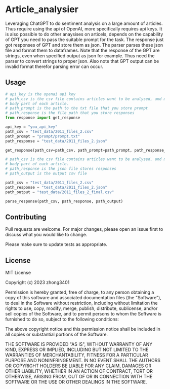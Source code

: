 # Article_analysier

Leveraging ChatGPT to do sentiment analysis on a large amount of articles. Thus require using the api of OpenAI, more specifically requires api keys. It is also possible to do other anaysises on articels, depends on the capability of GPT you need to pass the suitable prompt for the task. The response just got responses of GPT and store them as json. The parser parses these json file and format them to dataframes. Note that the response of the GPT are strings, even when specified output as json for example. Thus need the parser to convert strings to proper json. Also note that GPT output can be invalid format therefor parsing error can occur.



## Usage

```python
# api_key is the openai api key
# path_csv is the csv file contains articles want to be analysed, and must contain a column named body which is the
# body part of each article.
# path_prompt is the path to the txt file that you store prompt
# path_response is the file path that you store responses
from response import get_response

api_key = "you_api_key"
path_csv = "test_data/2011_files_2.csv"
path_prompt = "prompt/prompt.txt"
path_response = "test_data/2011_files_2.json"

get_response(path_csv=path_csv, path_prompt=path_prompt, path_response_json=path_response, api_key=api_key, verbose=True)
```

```python
# path_csv is the csv file contains articles want to be analysed, and must contain a column named body which is the
# body part of each article.
# path_response is the json file stores responses
# path_output is the output csv file

path_csv = "test_data/2011_files_2.csv"
path_response = "test_data/2011_files_2.json"
path_output = "test_data/2011_files_2_final.csv"

parse_response(path_csv, path_response, path_output)
```

## Contributing

Pull requests are welcome. For major changes, please open an issue first
to discuss what you would like to change.

Please make sure to update tests as appropriate.

## License

MIT License

Copyright (c) 2023 zhong3401

Permission is hereby granted, free of charge, to any person obtaining a copy
of this software and associated documentation files (the "Software"), to deal
in the Software without restriction, including without limitation the rights
to use, copy, modify, merge, publish, distribute, sublicense, and/or sell
copies of the Software, and to permit persons to whom the Software is
furnished to do so, subject to the following conditions:

The above copyright notice and this permission notice shall be included in all
copies or substantial portions of the Software.

THE SOFTWARE IS PROVIDED "AS IS", WITHOUT WARRANTY OF ANY KIND, EXPRESS OR
IMPLIED, INCLUDING BUT NOT LIMITED TO THE WARRANTIES OF MERCHANTABILITY,
FITNESS FOR A PARTICULAR PURPOSE AND NONINFRINGEMENT. IN NO EVENT SHALL THE
AUTHORS OR COPYRIGHT HOLDERS BE LIABLE FOR ANY CLAIM, DAMAGES OR OTHER
LIABILITY, WHETHER IN AN ACTION OF CONTRACT, TORT OR OTHERWISE, ARISING FROM,
OUT OF OR IN CONNECTION WITH THE SOFTWARE OR THE USE OR OTHER DEALINGS IN THE
SOFTWARE.
